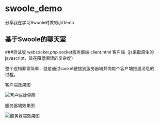 # swoole_demo
分享我在学习Swoole时做的小Demo

## 基于Swoole的聊天室

###测试版
websocket.php socket服务器端
client.html 客户端（js采取原生的javascript，旨在降低阅读的复杂度）

整个逻辑非常简单，就是通过socket链接到服务器端并向每个客户端推送消息的过程。

客户端效果图

![客户端效果图](screenshot/group_chat_pic1.png)

服务器端效果图

![服务器端效果图](screenshot/group_chat_pic2.png)
